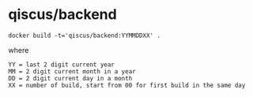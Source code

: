 qiscus/backend
===

```
docker build -t='qiscus/backend:YYMMDDXX' .
```

where
```
YY = last 2 digit current year
MM = 2 digit current month in a year
DD = 2 digit current day in a month
XX = number of build, start from 00 for first build in the same day
```